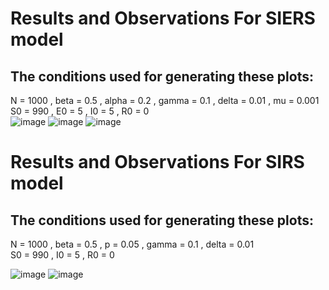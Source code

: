 # Results and Observations For SIERS model
## The conditions used for generating these plots:  
N = 1000    ,      beta = 0.5   ,         alpha = 0.2      ,     gamma = 0.1   ,        delta = 0.01    ,      mu = 0.001       
S0 = 990 , E0 = 5 , I0 = 5 , R0 = 0  
![image](https://github.com/user-attachments/assets/d16ca2c8-16ce-411b-96bb-1255a53a8800)
![image](https://github.com/user-attachments/assets/1c65d21e-7aa5-406f-8b84-94806e41112c)
![image](https://github.com/user-attachments/assets/f78709e2-5507-46d9-9487-e0f454821706)


# Results and Observations For SIRS model
## The conditions used for generating these plots:  
N = 1000    ,      beta = 0.5   ,         p = 0.05      ,     gamma = 0.1   ,        delta = 0.01         
S0 = 990 , I0 = 5 , R0 = 0  

![image](https://github.com/user-attachments/assets/cec59206-2cd1-4e18-958a-c7ddfed07116)
![image](https://github.com/user-attachments/assets/69ae8851-d729-46a2-a6b4-7cea62058580)
